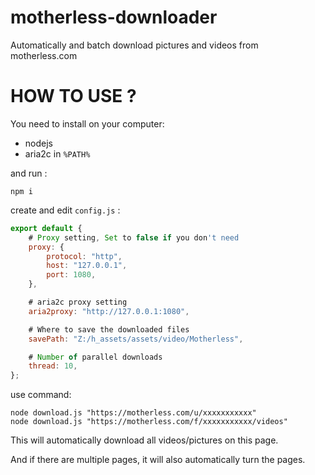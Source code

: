 # motherless-downloader
Automatically and batch download pictures and videos from motherless.com

# HOW TO USE ?
You need to install on your computer:
 - nodejs
 - aria2c in `%PATH%`

and run :
```
npm i
```

create and edit `config.js` :
```javascript
export default {
	# Proxy setting, Set to false if you don't need
	proxy: {
		protocol: "http",
		host: "127.0.0.1",
		port: 1080,
	},

	# aria2c proxy setting
	aria2proxy: "http://127.0.0.1:1080",

	# Where to save the downloaded files
	savePath: "Z:/h_assets/assets/video/Motherless", 

	# Number of parallel downloads
	thread: 10,
};
```

use command:
```
node download.js "https://motherless.com/u/xxxxxxxxxxx"
node download.js "https://motherless.com/f/xxxxxxxxxxx/videos"
```
This will automatically download all videos/pictures on this page.

And if there are multiple pages, it will also automatically turn the pages.
